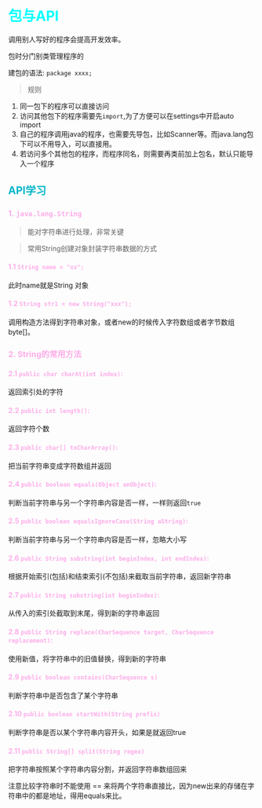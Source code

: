 <link rel="stylesheet" href="style.css">

<style>
h1 {
    color: aqua;
}
h2{
    color: rgb(0, 181, 201);
}
h3,h4 {
    color: #FF70DB93;    
}

</style>

# 包与API

调用别人写好的程序会提高开发效率。

包时分门别类管理程序的

建包的语法:
`package xxxx;`

> 规则
1. 同一包下的程序可以直接访问
2. 访问其他包下的程序需要先`import`,为了方便可以在settings中开启auto import
3. 自己的程序调用java的程序，也需要先导包，比如Scanner等。而java.lang包下可以不用导入，可以直接用。
4. 若访问多个其他包的程序，而程序同名，则需要再类前加上包名，默认只能导入一个程序

## API学习

### 1. `java.lang.String`
> 能对字符串进行处理，非常关键

> 常用String创建对象封装字符串数据的方式
#### 1.1 `String name = "xx";`

此时name就是String 对象

#### 1.2  `String str1 = new String("xxx");` 

调用构造方法得到字符串对象，或者new的时候传入字符数组或者字节数组byte[]。

### 2. String的常用方法

#### 2.1 `public char charAt(int index)`:

返回索引处的字符

#### 2.2 `public int length()`:

返回字符个数

#### 2.3 `public char[] toCharArray()`:

把当前字符串变成字符数组并返回

#### 2.4 `public boolean equals(Object anObject)`:

判断当前字符串与另一个字符串内容是否一样，一样则返回`true`

#### 2.5 `public boolean equalsIgnoreCase(String aString)`:

判断当前字符串与另一个字符串内容是否一样，忽略大小写

#### 2.6 `public String substring(int beginIndex, int endIndex)`:

根据开始索引(包括)和结束索引(不包括)来截取当前字符串，返回新字符串

#### 2.7 `public String substring(int beginIndex)`:

从传入的索引处截取到末尾，得到新的字符串返回

#### 2.8 `public String replace(CharSequence target, CharSequence replacement)`:

使用新值，将字符串中的旧值替换，得到新的字符串

#### 2.9 `public boolean contains(CharSequence s)`

判断字符串中是否包含了某个字符串

#### 2.10 `public boolean startWith(String prefix)`

判断字符串是否以某个字符串内容开头，如果是就返回true

#### 2.11 `public String[] split(String regex)`

把字符串按照某个字符串内容分割，并返回字符串数组回来

注意比较字符串时不能使用 == 来将两个字符串直接比，因为new出来的存储在字符串中的都是地址，得用equals来比。

